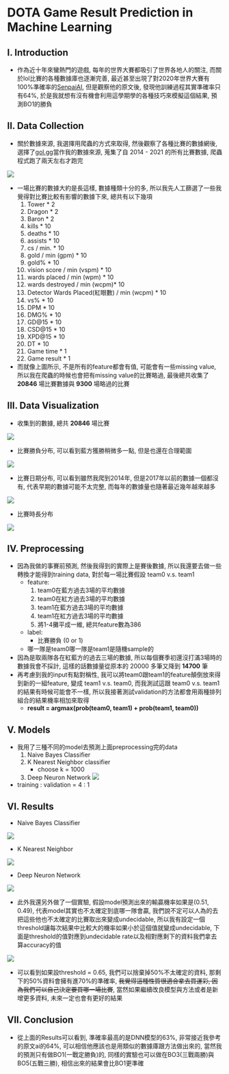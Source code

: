 # DOTA Game Result Prediction in Machine Learning

## I. Introduction
- 作為近十年來蠻熱門的遊戲, 每年的世界大賽都吸引了世界各地人的關注, 而關於lol比賽的各種數據庫也逐漸完善, 最近甚至出現了對2020年世界大賽有100%準確率的[SenpaiAI](http://www.gzmjhzs.com/lol/1620152106.html), 但是觀察他的原文後, 發現他訓練過程其實準確率只有64%, 於是我就想有沒有機會利用這學期學的各種技巧來模擬這個結果, 預測BO1的勝負

## II. Data Collection
- 關於數據來源, 我選擇用爬蟲的方式來取得, 然後觀察了各種比賽的數據網後, 選擇了[gol.gg](https://gol.gg/esports/home/)當作我的數據來源, 蒐集了自 2014 - 2021 的所有比賽數據, 爬蟲程式跑了兩天左右才跑完
    
![](https://i.imgur.com/Zpm78Cr.png)
- 一場比賽的數據大約是長這樣, 數據種類十分的多, 所以我先人工篩選了一些我覺得對比賽比較有影響的數據下來, 總共有以下幾項
    1. Tower * 2
    2. Dragon * 2
    3. Baron * 2
    4. kills * 10
    5. deaths * 10
    6. assists * 10
    7. cs / min. * 10
    8. gold / min (gpm) * 10
    9. gold% * 10
    10. vision score / min (vspm) * 10
    11. wards placed / min (wpm) * 10
    12. wards destroyed / min  (wcpm)* 10
    13. Detector Wards Placed(紅眼數) / min (wcpm) * 10
    14. vs% * 10
    15. DPM * 10
    16. DMG% * 10
    17. GD@15 * 10
    18. CSD@15 * 10
    19. XPD@15 * 10
    20. DT * 10
    21. Game time * 1
    22. Game result * 1
- 而就像上圖所示, 不是所有的feature都會有值, 可能會有一些missing value, 所以我在爬蟲的時候也會把有missing value的比賽略過, 最後總共收集了 **20846** 場比賽數據與 **9300** 場略過的比賽

## III. Data Visualization
- 收集到的數據, 總共 **20846** 場比賽

![](https://i.imgur.com/99YA1AQ.png)

- 比賽勝負分布, 可以看到藍方獲勝稍微多一點, 但是也還在合理範圍

![](https://i.imgur.com/rEJ2bOV.png)

- 比賽日期分布, 可以看到雖然我爬到2014年, 但是2017年以前的數據一個都沒有, 代表早期的數據可能不太完整, 而每年的數據量也隨著最近幾年越來越多

![](https://i.imgur.com/dYldQUd.png)

- 比賽時長分布

![](https://i.imgur.com/C6uaTf9.png)

## IV. Preprocessing
- 因為我做的事賽前預測, 然後我得到的實際上是賽後數據, 所以我還要去做一些轉換才能得到training data, 對於每一場比賽假設 team0 v.s. team1
    - feature: 
        1. team0在藍方過去3場的平均數據
        2. team0在紅方過去3場的平均數據
        3. team1在藍方過去3場的平均數據
        4. team1在紅方過去3場的平均數據
        5. 將1-4攤平成一維, 總共feature數為386
    - label:
        - 比賽勝負 (0 or 1)
    - 哪一隊是team0哪一隊是team1是隨機sample的
- 因為是取兩隊各在紅藍方的過去三場的數據, 所以每個賽季初還沒打滿3場時的數據我會不採計, 這樣的話數據量從原本的 20000 多筆又降到 **14700** 筆
- 再考慮到我的input有點對稱性, 我可以將team0跟team1的feature顛倒放來得到新的一組feature, 變成 team1 v.s. team0, 而我測試這跟 team0 v.s. team1 的結果有時候可能會不一樣, 所以我接著測試validation的方法都會用兩種排列組合的結果機率相加來取得
    - **result = argmax(prob(team0, team1) + prob(team1, team0))**

## V. Models
- 我用了三種不同的model去預測上面preprocessing完的data
    1. Naive Bayes Classifier
    2. K Nearest Neighbor classifier
        - choose k = 1000
    4. Deep Neuron Network
        ![](https://i.imgur.com/1gfACsj.png)
- training : validation = 4 : 1

## VI. Results
- Naive Bayes Classifier

![](https://i.imgur.com/ck9AUWD.png)

- K Nearest Neighbor

![](https://i.imgur.com/sCHMj34.png)

- Deep Neuron Network

![](https://i.imgur.com/RuI9Ooj.png)

- 此外我還另外做了一個實驗, 假設model預測出來的輸贏機率如果是(0.51, 0.49), 代表model其實也不太確定到底哪一隊會贏, 我們說不定可以人為的去把這些他也不太確定的比賽取出來變成undecidable, 所以我有設定一個threshold讓每次結果中比較大的機率如果小於這個值就變成undecidable, 下面是threshold的值對應到undecidable rate以及相對應剩下的資料我們拿去算accuracy的值

![](https://i.imgur.com/7FofkrI.png)

- 可以看到如果設threshold = 0.65, 我們可以捨棄掉50%不太確定的資料, 那剩下的50%資料會擁有進70%的準確率, ~~我覺得這種性質很適合拿去買運彩, 因為我們可以自己決定要買哪一場比賽~~, 當然如果繼續改良模型與方法或者是新增更多資料, 未來一定也會有更好的結果

## VII. Conclusion
- 從上面的Results可以看到, 準確率最高的是DNN模型的63%, 非常接近我參考的原文ai的64%, 可以相信他應該也是用類似的數據庫跟方法做出來的, 當然我的預測只有做BO1(一戰定勝負)的, 同樣的實驗也可以做在BO3(三戰兩勝)與BO5(五戰三勝), 相信出來的結果會比BO1更準確
